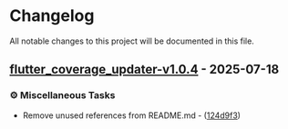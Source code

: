 # Changelog

All notable changes to this project will be documented in this file.

## [flutter_coverage_updater-v1.0.4](https://github.com/egortabula/egortabula_scripts/compare/flutter_coverage_updater-v1.0.3..flutter_coverage_updater-v1.0.4) - 2025-07-18

### ⚙️ Miscellaneous Tasks

- Remove unused references from README.md - ([124d9f3](https://github.com/egortabula/egortabula_scripts/commit/124d9f3f4dc33704200e251ba34a94c66e92d69a))

<!-- generated by git-cliff -->
